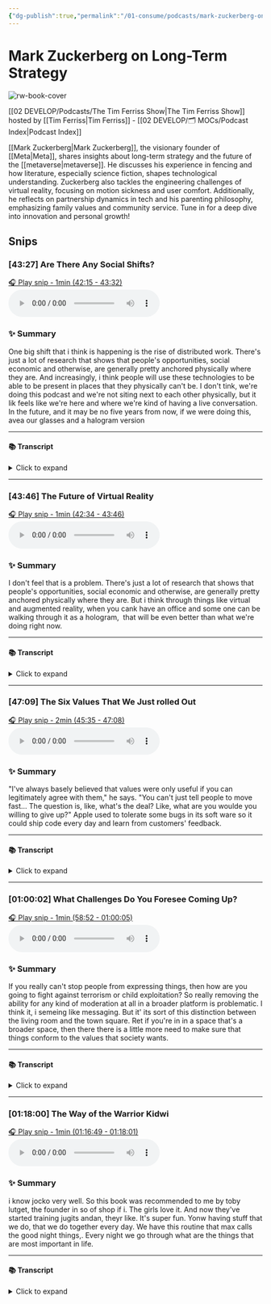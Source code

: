 ```yaml
---
{"dg-publish":true,"permalink":"/01-consume/podcasts/mark-zuckerberg-on-long-term-strategy/","title":"Mark Zuckerberg on Long-Term Strategy","tags":["podcasts"]}
---
```


# Mark Zuckerberg on Long-Term Strategy

![rw-book-cover](https://images.weserv.nl/?url=https%3A%2F%2Fcontent.production.cdn.art19.com%2Fimages%2F69%2F10%2F10%2Ffb%2F691010fb-625e-4abe-993c-a57228b28dbe%2F91cb53ae0d5dbb379b9dffecf0a772593891d0d09bbe6d90ee746edbdb79e3ec75584f2ceb8260e9f675a90c05419b9b99842a76905b686f0f51c1a9d3e227ab.jpeg&w=300&h=300)

[[02 DEVELOP/Podcasts/The Tim Ferriss Show\|The Tim Ferriss Show]] hosted by [[Tim Ferriss\|Tim Ferriss]] - [[02 DEVELOP/🗂️ MOCs/Podcast Index\|Podcast Index]]

[[Mark Zuckerberg\|Mark Zuckerberg]], the visionary founder of [[Meta\|Meta]], shares insights about long-term strategy and the future of the [[metaverse\|metaverse]]. He discusses his experience in fencing and how literature, especially science fiction, shapes technological understanding. Zuckerberg also tackles the engineering challenges of virtual reality, focusing on motion sickness and user comfort. Additionally, he reflects on partnership dynamics in tech and his parenting philosophy, emphasizing family values and community service. Tune in for a deep dive into innovation and personal growth!


## Snips


### [43:27] Are There Any Social Shifts?


[🎧 Play snip - 1min️ (42:15 - 43:32)](https://share.snipd.com/snip/05bf4c11-830a-4037-bad0-9aee1cbd4dc9)
<audio controls> <source src="https://rss.art19.com/episodes/2462a4ab-5fe1-4e5a-a8e1-e286dd446e20.mp3?rss_browser=BAhJIgpTbmlwZAY6BkVU--7de01baece82063bda1cca2dc0d698735fdbe34a#t=42:15,43:32"> </audio>




### ✨ Summary
One big shift that i think is happening is the rise of distributed work. There's just a lot of research that shows that people's opportunities, social economic and otherwise, are generally pretty anchored physically where they are. And increasingly, i think people will use these technologies to be able to be present in places that they physically can't be. I don't tink, we're doing this podcast and we're not siting next to each other physically, but it lik feels like we're here and where we're kind of having a live conversation. In the future, and it may be no five years from now, if we were doing this, avea our glasses and a halogram version


---




#### 📚 Transcript
<details>
<summary>Click to expand</summary>
<blockquote><b>Tim Ferriss</b><br/><br/>Societal shifts or changes, not necessarily catalyzed by meta, but just that you see coming or plausibly coming that you guys are trying to get ahead of or think about just in terms of Mitigating problems later? Is there anything that comes to mind?</blockquote><br/><blockquote><b>Mark Zuckerberg</b><br/><br/>I'm not sure if this is exactly what you're getting at, but one big shift that I think is happening is the rise of distributed work. I don't view that as a problem. I think it's good. There's just a lot of research that shows that people's opportunities, social, economic, and otherwise are generally pretty anchored to physically where they are. And I think, you know, sometimes people draw this juxtaposition of, you know, say, okay, there's like the digital world and the real world. That's not actually how I think about it. I think that there's a physical world and a digital world and the real world is actually both. And increasingly, I think people will use these technologies to be able to be present in places that they physically can't be. And I think that that's really powerful, right? It's like, we're doing this podcast and we're not sitting next to each other physically, but it like feels like we're here and we're kind of having a live conversation. And in the future, you know, maybe five years from now, if we were doing this, we'll have AR glasses and, you know, hologram version of me will be on the couch next to you.</blockquote>
</details>



---


### [43:46] The Future of Virtual Reality


[🎧 Play snip - 1min️ (42:34 - 43:46)](https://share.snipd.com/snip/74242dd6-bdb2-4cd5-a31f-a0d14f29d861)
<audio controls> <source src="https://rss.art19.com/episodes/2462a4ab-5fe1-4e5a-a8e1-e286dd446e20.mp3?rss_browser=BAhJIgpTbmlwZAY6BkVU--7de01baece82063bda1cca2dc0d698735fdbe34a#t=42:34,43:46"> </audio>




### ✨ Summary
I don't feel that is a problem. There's just a lot of research that shows that people's opportunities, social economic and otherwise, are generally pretty anchored physically where they are. But i think through things like virtual and augmented reality, when you cank have an office and some one can be walking through it as a hologram,  that will be even better than what we're doing right now.


---




#### 📚 Transcript
<details>
<summary>Click to expand</summary>
<blockquote><b>Mark Zuckerberg</b><br/><br/>I'm not sure if this is exactly what you're getting at, but one big shift that I think is happening is the rise of distributed work. I don't view that as a problem. I think it's good. There's just a lot of research that shows that people's opportunities, social, economic, and otherwise are generally pretty anchored to physically where they are. And I think, you know, sometimes people draw this juxtaposition of, you know, say, okay, there's like the digital world and the real world. That's not actually how I think about it. I think that there's a physical world and a digital world and the real world is actually both. And increasingly, I think people will use these technologies to be able to be present in places that they physically can't be. And I think that that's really powerful, right? It's like, we're doing this podcast and we're not sitting next to each other physically, but it like feels like we're here and we're kind of having a live conversation. And in the future, you know, maybe five years from now, if we were doing this, we'll have AR glasses and, you know, hologram version of me will be on the couch next to you. And I think that that will be even better than what we're doing right now. So I think that, you know, through video chat, you can have moments where you feel present, but I think through things like virtual and augmented reality, when you can have an office And someone can be walking through it as a hologram,</blockquote>
</details>



---


### [47:09] The Six Values That We Just rolled Out


[🎧 Play snip - 2min️ (45:35 - 47:08)](https://share.snipd.com/snip/5bfc5da9-88d2-48d3-a13e-cc93cca1ddcd)
<audio controls> <source src="https://rss.art19.com/episodes/2462a4ab-5fe1-4e5a-a8e1-e286dd446e20.mp3?rss_browser=BAhJIgpTbmlwZAY6BkVU--7de01baece82063bda1cca2dc0d698735fdbe34a#t=45:35,47:08"> </audio>




### ✨ Summary
"I've always basely believed that values were only useful if you can legitimately agree with them," he says. "You can't just tell people to move fast... The question is, like, what's the deal? Like, what are you woulde you willing to give up?" Apple used to tolerate some bugs in its soft ware so it could ship code every day and learn from customers' feedback.


---




#### 📚 Transcript
<details>
<summary>Click to expand</summary>
<blockquote><b>Tim Ferriss</b><br/><br/>I'm sure.</blockquote><br/><blockquote><b>Mark Zuckerberg</b><br/><br/>You know, some of them we kept, but we're just changing how we execute them. So one thing that I think our company is pretty well known for is having the value of move fast. I've always basically believed that values are only useful if you can legitimately disagree with them. I always thought values like be honest are not that helpful because of course you have to be honest, right? It's like, I feel bad even needing to write that down. If you have to write that down, then something kind of went wrong. But I don't know any good company that doesn't focus on honesty or demand that of their employees. So from my perspective, that's not like a useful, if you only get to write down like five or six concepts to program into your culture, you want them to be things that good companies can Reasonably do differently. And I think part of this is that good values, you need to be able to give something up in order to get them. So around move fast, we've always had this question. It's like, you can't just tell people to move fast. The question is like, what's the deal? Like, what are you willing to give up? And famously, it used to be move fast and break things. And the idea was that we tolerated some amount of bugs in the software in order to encourage people to move quickly. Because moving fast, I think, is the key to learning. It's like you want to increase the iteration cycle so you can get feedback from the people you serve quickly and then incorporate that into the product. So we would literally get into situations where competitors of us would ship once a year, once every six months, and we'd ship code every day. Of course, we're going to learn faster and we're going to build something better if you're shipping something every day. So the question is, what are you willing to give up? So it used to be we would tolerate some amount of defects in the product. It</blockquote>
</details>



---


### [01:00:02] What Challenges Do You Foresee Coming Up?


[🎧 Play snip - 1min️ (58:52 - 01:00:05)](https://share.snipd.com/snip/42f9a7fe-8202-4482-85c9-d886f3dd29c5)
<audio controls> <source src="https://rss.art19.com/episodes/2462a4ab-5fe1-4e5a-a8e1-e286dd446e20.mp3?rss_browser=BAhJIgpTbmlwZAY6BkVU--7de01baece82063bda1cca2dc0d698735fdbe34a#t=58:52,01:00:05"> </audio>




### ✨ Summary
If you really can't stop people from expressing things, then how are you going to fight against terrorism or child exploitation? So really removing the ability for any kind of moderation at all in a broader platform is problematic. I think it, i semeing like messaging. But it' its sort of this distinction between the living room and the town square. Ret if you're in in a space that's a broader space, then there there is a little more need to make sure that things conform to the values that society wants.


---




#### 📚 Transcript
<details>
<summary>Click to expand</summary>
<blockquote><b>Mark Zuckerberg</b><br/><br/>The one that you just mentioned is, I think, a really fundamental one. I mean, at some level, you can make things censorship resistant, which has a bunch of equities. And there are certainly a lot of people who feel like their expression is restricted online more than they would like. But that also prevents if you really can't stop people from expressing things, then how are you going to fight against terrorism or child exploitation or things that people think are Like really awful, even the people who generally want more stuff to be allowed online. So really removing the ability for anyone to do any kind of moderation at all in a broader platform, I think is problematic. I think in something like messaging, you know, we don't expect, you know, the people who run our messaging platforms, you know, whether it's us or Apple or whoever, to go kind of moderate A message that you send in private. But it's sort of this distinction between the living room and the town square, right? If you're in a space that's a broader space, then I think that there is a little more need to make sure that things conform to the values that society wants, right? And producing things that are just really, that I think everyone agrees are bad, like terrorism and child exploitation and bullying and things like that. Taking</blockquote>
</details>



---


### [01:18:00] The Way of the Warrior Kidwi


[🎧 Play snip - 1min️ (01:16:49 - 01:18:01)](https://share.snipd.com/snip/8b4db6db-9250-4341-88b6-bafa1204cb8f)
<audio controls> <source src="https://rss.art19.com/episodes/2462a4ab-5fe1-4e5a-a8e1-e286dd446e20.mp3?rss_browser=BAhJIgpTbmlwZAY6BkVU--7de01baece82063bda1cca2dc0d698735fdbe34a#t=01:16:49,01:18:01"> </audio>




### ✨ Summary
i know jocko very well. So this book was recommended to me by toby lutget, the founder in so of shop if i. The girls love it. And now they've started training jugits andan, theyr like. It's super fun. Yonw having stuff that we do, that we do together every day. We have this routine that max calls the good night things,. Every night we go through what are the things that are most important in life.


---




#### 📚 Transcript
<details>
<summary>Click to expand</summary>
<blockquote><b>Mark Zuckerberg</b><br/><br/>Do you know him too?</blockquote><br/><blockquote><b>Tim Ferriss</b><br/><br/>So Jocko's first ever long-form public interview is on this podcast. Okay, there you go. Yeah, so I know Jocko very well.</blockquote><br/><blockquote><b>Mark Zuckerberg</b><br/><br/>So this book was recommended to me by Toby Lutke, the founder and CEO of Shopify. And the girls love it. And now they've started training jujitsu. And they're like, so this is the stuff, you know, takes on a life of its own. It's super fun, you know, having stuff that we do that we do together every day. And then I always wrap up the day with them. We have this routine Max calls the good night things, which is basically every night we go through. I'm like, all right, what are the things that are most important in life? And they're health, loving family and friends, and something you're excited about. And like, what did you do to help someone today? And we basically go through each of these things. And it's like, all right, so health. It's like, well, what did you do to like make yourself stronger, more fit today? If you get hurt, Max broke her leg skiing once. Let's go through the parts of your body that like still work and that you're going to like be able to use while you're recovering. And it's like, okay, loving family and friends. Let's go through, you know, something that you did today with a person who is meaningful to you. And then I think something you're excited about is, and this is actually, this is like my philosophy on life.</blockquote>
</details>


